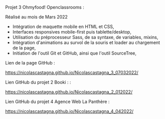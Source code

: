 Projet 3 Ohmyfood! Openclassrooms :

Réalisé au mois de Mars 2022

- Intégration de maquette mobile en HTML et CSS, 
- Interfaces responsives mobile-first puis tablette/desktop,
- Utilisation du préprocesseur Sass, de sa syntaxe, de variables, mixins,
- Intégration d'animations au survol de la souris et loader au chargement de la page,
- Initiation de l'outil Git et GitHub, ainsi que l'outil SourceTree,

Lien de la page GitHub :

https://nicolascastagna.github.io/Nicolascastagna_3_07032022/

Lien GitHub du projet 2 Booki : : 

https://nicolascastagna.github.io/Nicolascastagna_2_012022/

Lien GitHub du projet 4 Agence Web La Panthère :

https://nicolascastagna.github.io/Nicolascastagna_4_042022/
